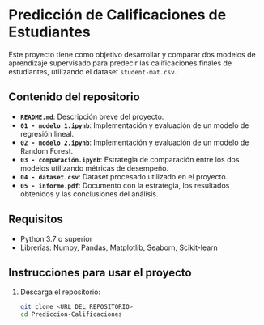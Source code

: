 # Predicción de Calificaciones de Estudiantes

Este proyecto tiene como objetivo desarrollar y comparar dos modelos de aprendizaje supervisado para predecir las calificaciones finales de estudiantes, utilizando el dataset `student-mat.csv`.

## Contenido del repositorio

- **`README.md`**: Descripción breve del proyecto.
- **`01 - modelo 1.ipynb`**: Implementación y evaluación de un modelo de regresión lineal.
- **`02 - modelo 2.ipynb`**: Implementación y evaluación de un modelo de Random Forest.
- **`03 - comparación.ipynb`**: Estrategia de comparación entre los dos modelos utilizando métricas de desempeño.
- **`04 - dataset.csv`**: Dataset procesado utilizado en el proyecto.
- **`05 - informe.pdf`**: Documento con la estrategia, los resultados obtenidos y las conclusiones del análisis.

## Requisitos

- Python 3.7 o superior
- Librerías: Numpy, Pandas, Matplotlib, Seaborn, Scikit-learn

## Instrucciones para usar el proyecto

1. Descarga el repositorio:
   ```bash
   git clone <URL_DEL_REPOSITORIO>
   cd Prediccion-Calificaciones
